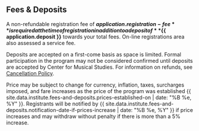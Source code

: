## Fees & Deposits

A non-refundable registration fee of **${{ application.registration-fee }}**
is required at the time of registration in addition to a deposit of
**${{ application.deposit }}** towards your total fees. On-line
registrations area also assessed a service fee.
 
Deposits are accepted on a first-come basis as space is limited.
Formal participation in the program may not be considered confirmed until
deposits are accepted by Center for Musical Studies. For information on
refunds, see [Cancellation Policy](#cancellation-policy--refunds).
 
Price may be subject to change for currency, inflation, taxes, surcharges
imposed, and fare increases as the price of the program was established {{ site.data.institute.fees-and-deposits.prices-established-on | date: "%B %e, %Y" }}.
Registrants will be notified by {{ site.data.institute.fees-and-deposits.notification-date-if-prices-increase | date: "%B %e, %Y" }}
if price increases and may withdraw without penalty if there is more than a 5% increase.

